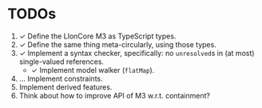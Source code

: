 # TODOs

1. &#10003; Define the LIonCore M3 as TypeScript types.
2. &#10003; Define the same thing meta-circularly, using those types.
3. &#10003; Implement a syntax checker, specifically: no `unresolved`s in (at most) single-valued references.
    * &#10003; Implement model walker (`flatMap`).
4. &hellip; Implement constraints.
5. Implement derived features.
6. Think about how to improve API of M3 w.r.t. containment?

